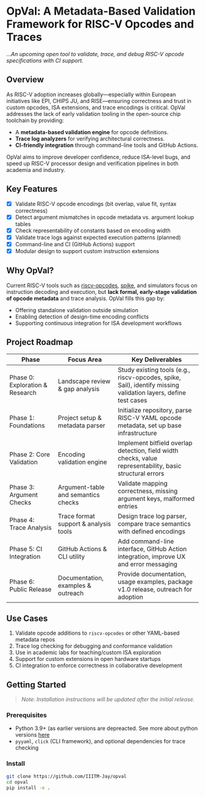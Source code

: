 # OpVal: A Metadata-Based Validation Framework for RISC-V Opcodes and Traces
_...An upcoming open tool to validate, trace, and debug RISC-V opcode specifications with CI support._

## Overview

As RISC-V adoption increases globally—especially within European initiatives like EPI, CHIPS JU, and RISE—ensuring correctness and trust in custom opcodes, ISA extensions, and trace encodings is critical. OpVal addresses the lack of early validation tooling in the open-source chip toolchain by providing:

- A **metadata-based validation engine** for opcode definitions.
- **Trace log analyzers** for verifying architectural correctness.
- **CI-friendly integration** through command-line tools and GitHub Actions.
  
OpVal aims to improve developer confidence, reduce ISA-level bugs, and speed up RISC-V processor design and verification pipelines in both academia and industry.

## Key Features

- [x] Validate RISC-V opcode encodings (bit overlap, value fit, syntax correctness)
- [x] Detect argument mismatches in opcode metadata vs. argument lookup tables
- [x] Check representability of constants based on encoding width
- [x] Validate trace logs against expected execution patterns (planned)
- [x] Command-line and CI (GitHub Actions) support
- [x] Modular design to support custom instruction extensions

## Why OpVal?

Current RISC-V tools such as [riscv-opcodes](https://github.com/riscv/riscv-opcodes), [spike](https://github.com/riscv-software-src/riscv-isa-sim), and simulators focus on instruction decoding and execution, but **lack formal, early-stage validation of opcode metadata** and trace analysis. OpVal fills this gap by:

- Offering standalone validation outside simulation
- Enabling detection of design-time encoding conflicts
- Supporting continuous integration for ISA development workflows

## Project Roadmap

| Phase | Focus Area                            | Key Deliverables                                                                 |
|-------|----------------------------------------|----------------------------------------------------------------------------------|
| Phase 0: Exploration & Research | Landscape review & gap analysis        | Study existing tools (e.g., riscv-opcodes, spike, Sail), identify missing validation layers, define test cases |
| Phase 1: Foundations         | Project setup & metadata parser           | Initialize repository, parse RISC-V YAML opcode metadata, set up base infrastructure |
| Phase 2: Core Validation     | Encoding validation engine                | Implement bitfield overlap detection, field width checks, value representability, basic structural errors |
| Phase 3: Argument Checks     | Argument-table and semantics checks       | Validate mapping correctness, missing argument keys, malformed entries |
| Phase 4: Trace Analysis      | Trace format support & analysis tools     | Design trace log parser, compare trace semantics with defined encodings |
| Phase 5: CI Integration      | GitHub Actions & CLI utility              | Add command-line interface, GitHub Action integration, improve UX and error messaging |
| Phase 6: Public Release      | Documentation, examples & outreach        | Provide documentation, usage examples, package v1.0 release, outreach for adoption |


## Use Cases

1. Validate opcode additions to `riscv-opcodes` or other YAML-based metadata repos
2. Trace log checking for debugging and conformance validation
3. Use in academic labs for teaching/custom ISA exploration
4.  Support for custom extensions in open hardware startups
5.  CI integration to enforce correctness in collaborative development

## Getting Started

> _Note: Installation instructions will be updated after the initial release._

### Prerequisites

- Python 3.9+ (as earlier versions are depreacted. See more about python versions [here](https://devguide.python.org/versions/)
- `pyyaml`, `click` (CLI framework), and optional dependencies for trace checking

### Install

```bash
git clone https://github.com/IIITM-Jay/opval
cd opval
pip install -e .
